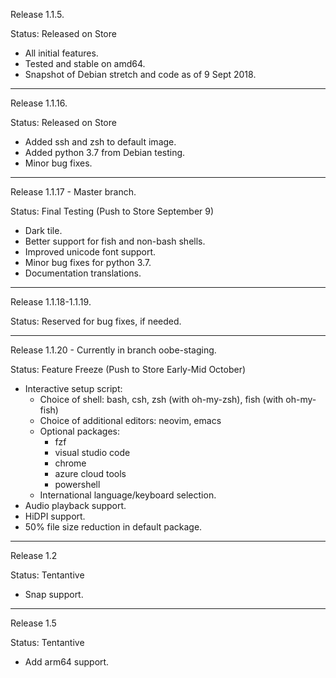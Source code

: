 Release 1.1.5.

Status: Released on Store

- All initial features.
- Tested and stable on amd64.
- Snapshot of Debian stretch and code as of 9 Sept 2018.

-----

Release 1.1.16.

Status: Released on Store

- Added ssh and zsh to default image.
- Added python 3.7 from Debian testing.
- Minor bug fixes.

----

Release 1.1.17 - Master branch.

Status: Final Testing (Push to Store September 9)

- Dark tile.
- Better support for fish and non-bash shells.
- Improved unicode font support.
- Minor bug fixes for python 3.7.
- Documentation translations.

----

Release 1.1.18-1.1.19.

Status: Reserved for bug fixes, if needed.

----

Release 1.1.20 - Currently in branch oobe-staging.

Status: Feature Freeze (Push to Store Early-Mid October)

- Interactive setup script:
  - Choice of shell: bash, csh, zsh (with oh-my-zsh), fish (with oh-my-fish)
  - Choice of additional editors: neovim, emacs
  - Optional packages:
    - fzf
    - visual studio code
    - chrome
    - azure cloud tools
    - powershell
  - International language/keyboard selection.
- Audio playback support.
- HiDPI support.
- 50% file size reduction in default package.

-----

Release 1.2

Status: Tentantive

- Snap support.

-----

Release 1.5

Status: Tentantive

- Add arm64 support.
